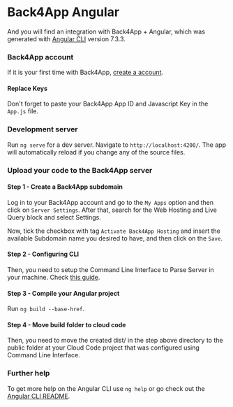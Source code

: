# Back4App Angular

And you will find an integration with Back4App + Angular, which was generated with [Angular CLI](https://github.com/angular/angular-cli) version 7.3.3.

### Back4App account

If it is your first time with Back4App, [create a account](https://www.back4app.com/docs/platform/get-started/new-parse-app).

#### Replace Keys

Don't forget to paste your Back4App App ID and Javascript Key in the `App.js` file.

### Development server

Run `ng serve` for a dev server. Navigate to `http://localhost:4200/`. The app will automatically reload if you change any of the source files.

### Upload your code to the Back4App server

#### Step 1 - Create a Back4App subdomain

Log in to your Back4App account and go to the `My Apps` option and then click on `Server Settings`. After that, search for the Web Hosting and Live Query block and select Settings.

Now, tick the checkbox with tag `Activate Back4App Hosting` and insert the available Subdomain name you desired to have, and then click on the `Save`.

#### Step 2 - Configuring CLI

Then, you need to setup the Command Line Interface to Parse Server in your machine. Check [this guide](https://www.back4app.com/docs/platform/command-line-interface).

#### Step 3 - Compile your Angular project

Run `ng build --base-href`.

#### Step 4 - Move build folder to cloud code

Then, you need to move the created dist/ in the step above directory to the public folder at your Cloud Code project that was configured using Command Line Interface.

### Further help

To get more help on the Angular CLI use `ng help` or go check out the [Angular CLI README](https://github.com/angular/angular-cli/blob/master/README.md).
